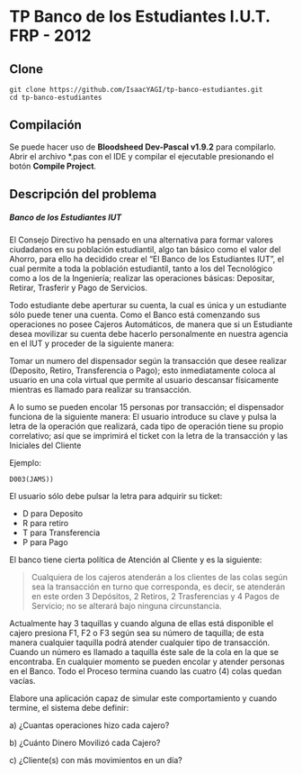 # TP Banco de los Estudiantes I.U.T. FRP - 2012

## Clone

```
git clone https://github.com/IsaacYAGI/tp-banco-estudiantes.git
cd tp-banco-estudiantes
```
## Compilación

Se puede hacer uso de **Bloodsheed Dev-Pascal v1.9.2** para compilarlo. Abrir el archivo \*.pas con el IDE y compilar el ejecutable presionando el botón **Compile Project**.

## Descripción del problema

##### Banco de los Estudiantes IUT

El Consejo Directivo ha pensado en una alternativa para formar valores ciudadanos en su población estudiantil, algo tan básico como el valor del Ahorro, para ello ha decidido crear el “El Banco de los Estudiantes IUT”, el cual permite a toda la población estudiantil, tanto a los del Tecnológico como a los de la Ingeniería; realizar las operaciones básicas: Depositar, Retirar, Trasferir y Pago de Servicios.

Todo estudiante debe aperturar su cuenta, la cual es única y un estudiante sólo puede tener una cuenta. Como el Banco está comenzando sus operaciones no posee Cajeros Automáticos, de manera que si un Estudiante desea movilizar su cuenta debe hacerlo personalmente en nuestra agencia en el IUT y proceder de la siguiente manera:

Tomar un numero del dispensador según la transacción que desee realizar (Deposito, Retiro, Transferencia o Pago); esto inmediatamente coloca al usuario en una cola virtual que permite al usuario descansar físicamente mientras es llamado para realizar su transacción.

A lo sumo se pueden encolar 15 personas por transacción; el dispensador funciona de la siguiente manera: El usuario introduce su clave y pulsa la letra de la operación que realizará, cada tipo de operación tiene su propio correlativo; así que se imprimirá el ticket con la letra de la transacción y las Iniciales del Cliente

Ejemplo:

```
D003(JAMS))
```
El usuario sólo debe pulsar la letra para adquirir su ticket:

- D para Deposito
- R para retiro
- T para Transferencia
- P para Pago

El banco tiene cierta política de Atención al Cliente y es la siguiente:

> Cualquiera de los cajeros atenderán a los clientes de las colas según sea la transacción en turno que corresponda, es decir, se atenderán en este orden 3 Depósitos, 2 Retiros, 2 Trasferencias y 4 Pagos de Servicio; no se alterará bajo ninguna circunstancia.

Actualmente hay 3 taquillas y cuando alguna de ellas está disponible el cajero presiona F1, F2 o F3 según sea su número de taquilla; de esta manera cualquier taquilla podrá atender cualquier tipo de transacción. Cuando un número es llamado a taquilla éste sale de la cola en la que se encontraba. En cualquier momento se pueden encolar y atender personas en el Banco. Todo el Proceso termina cuando las cuatro (4) colas quedan vacías.

Elabore una aplicación capaz de simular este comportamiento y cuando termine, el sistema debe definir:

a) ¿Cuantas operaciones hizo cada cajero?

b) ¿Cuánto Dinero Movilizó cada Cajero?

c) ¿Cliente(s) con más movimientos en un día?
